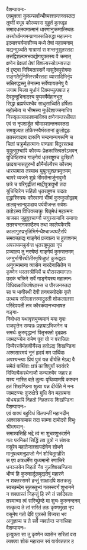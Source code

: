 वैशम्पायनः-  
एवमुक्त्वा कुरून्सर्वान्भीष्मश्शान्तनवस्तदा  
तूष्णीं बभूव कौरव्यस्स मुहूर्तं कुरूद्वह  
समादधत्स्वमात्मानं धारणानुक्रमात्स्थितः  
तस्योर्ध्वमगमन्प्राणास्सन्निरुद्धा महात्मनः  
इदमाश्चर्यमासीच्च मध्ये तेषां महात्मनाम्  
यद्यन्मुञ्चति गात्राणां स शन्तनुसुतस्तदा  
तत्तद्विशल्यमभवद्योगयुक्तस्य वै क्रमात्  
क्षणेन प्रेक्षतां तेषां विशल्यस्सोऽभवत्तदा  
तं द्दृष्ट्वा विस्मितास्सर्वे वासुदेवपुरोगमाः  
सङ्गतैर्मुनिभिस्सर्वैस्तदा व्यासादिभिर्नृप  
सन्निरुद्धस्तु तेनात्मा सर्वेष्वायतनेषु वै  
जगाम भित्त्वा मूर्धानं दिवमभ्युत्पपात ह  
देवदुन्दुभिनादश्च पुष्पवर्षैर्महानभूत्  
सिद्धा ब्रह्मर्षयश्चैव साधुसाध्विति हर्षिताः  
महोल्केव च भीष्मस्य मूर्धदेशाज्जनाधिप  
निस्सृकत्याकाशमाविश्य क्षणेनान्तरधीयत  
एवं स नृपशार्दूल श्रीमाञ्शान्तनवस्तदा  
समयुज्यत लोकैस्स्वैर्भरतानां कुलोद्वहः  
ततस्त्वादाय दारूणि चन्दनान्यगरूणि च  
चितां चक्रुर्महात्मानः पाण्डवा विदुरस्तथा  
युयुत्सुश्चापि कौरव्यः प्रेक्षकास्त्वितरेऽभवन्  
युधिष्ठिरश्च गाङ्गेयं धृतराष्ट्रश्च दुःखितौ  
छादयामासतुरुभौ क्षौमैर्माल्यैश्च कौरवम्  
धारयामास तस्याथ युयुत्सुश्छत्रमुत्तमम्  
चामरे व्यजने शुभ्रे भीमसेनार्जुनावुभौ  
छत्रे च परिगृह्णीतां माद्रीपुत्रावुभौ तदा   
युधिष्ठिरेण सहितो धृतराष्ट्रश्च पादतः  
वृद्धास्स्त्रियः कौरवाणां भीष्मं कुरुकुलोद्वहम्  
तालवृन्तान्युपादाय पर्यवीजन्त सर्वशः  
ततोऽस्य विधिवच्चक्रुः पितृमेधं महात्मनः  
याजका जुहुवुश्चाग्नौ जगुस्सामानि समागाः  
ततश्चन्दनकाष्ठैश्च तथा कालेयकैरपि  
कालागुरुप्रभृतिभिर्गन्धैश्चाज्यघटैरपि  
समवच्छाद्य गाङ्गेयं प्रज्वाल्य च हुताशनम्  
अपसव्यमकुर्वन्त धृतराष्ट्रमुखा नृप  
प्रज्वाल्य तु नरश्रेष्ठं गाङ्गेयं कुरुसत्तमम्  
जग्मुर्भागीरथीतीरमृषिजुष्टं कुरूद्वहाः  
अनुगम्यमाना व्यासेन नारदेनासितेन च  
कृष्णेन भरतस्त्रीभिर्ये च पौरास्समागताः  
उदकं चक्रिरे सर्वे गाङ्गेयस्य महात्मनः  
विधिवत्क्षत्रियश्रेष्ठास्स च पौरजनस्तदा  
सा च भागीरथी देवी तनयस्योदके कृते  
उत्थाय सलिलात्तस्माद्रुदती शोकलालसा  
परिदेवयती तत्र कौरकवानभ्यभाषत  
गङ्गा-  
निबोधत यथावृत्तमुच्यमानं मया नृपाः  
राजवृत्तेन सम्पन्नः प्रज्ञयाऽभिजनेन च  
समर्थः कुरुवृद्धानां पितृभक्तो दृढव्रतः  
जामदग्न्येन रामेण पुरा यो न पराजितः  
दिव्यैरस्त्रैर्महावीर्यैस्स हतोऽद्य शिखण्डिना  
अश्मसारमयं नूनं हृदयं मम पार्थिवाः  
अपश्यन्त्याः प्रियं पुत्रं यन्न दीर्यति मेऽद्य वै  
समेतं पार्थिवाः क्षत्रं काशिपुर्यां स्वयंवरे  
विजित्यैकरथेनाजौ कन्याश्चैव जहार ह  
यस्य नास्ति बले तुल्यः पृथिव्यामपि कश्चन  
हतं शिखण्डिना श्रुत्वा यन्न दीर्यति मे मनः  
जामदग्न्यः कुरुक्षेत्रे युधि येन महात्मना  
योधयन्नापि निहतो निहतस्स शिखण्डिना  
वैशम्पायनः-  
एवं वाक्यं बहुविधं विलपन्तीं महानदीम्  
आश्वासयामास तदा साम्ना दामोदरो विभुः  
श्रीभगवान्-  
समाश्वसिहि भद्रे त्वं मा शुचश्शुभदर्शने  
गतः परमिकां सिद्धिं तव पुत्रो न संशयः  
वसुरेष महातेजाश्शापदोषेण शोभने  
मानुषत्वमनुप्राप्तो नैनं शोचितुमर्हसि  
स एष क्षत्रधर्मेण युध्यमानो रणाजिरे  
धनञ्जयेन निहतो नैव नुन्नश्शिखण्डिना  
भीष्मं हि कुरुशार्दूलमुद्यतेषुं महारणे  
न शक्तस्समरे हन्तुं साक्षादपि शतक्रतुः  
स्वच्छन्देन सुतस्तुभ्यं गतस्स्वर्गं शुभानने  
न शक्तास्तं निहन्तुं हि रणे तं सर्वदेवताः  
तस्मान्मा त्वं सरिच्छ्रेष्ठे मा शुचः कुरुनन्दनम्  
सत्कृत्य ते तां सरितं ततः कृष्णमुखा नृप  
वसूनेष गतो देवि पुत्रस्ते विज्वरा भव  
अनुज्ञाप्य च ते सर्वे न्यवर्तन्त जनाधिपाः  
वैशम्पायनः-  
इत्युक्ता सा तु कृष्णेन व्यासेन सरितां वरा  
त्यक्त्वा शोकं महाराज स्वं वार्यवततार ह  

